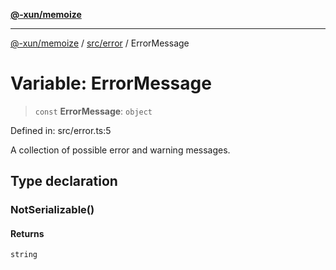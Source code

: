 [**@-xun/memoize**](../../../README.md)

***

[@-xun/memoize](../../../README.md) / [src/error](../README.md) / ErrorMessage

# Variable: ErrorMessage

> `const` **ErrorMessage**: `object`

Defined in: src/error.ts:5

A collection of possible error and warning messages.

## Type declaration

### NotSerializable()

#### Returns

`string`
